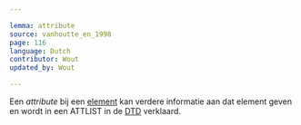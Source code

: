 ```yaml
---

lemma: attribute
source: vanhoutte_en_1998
page: 116
language: Dutch
contributor: Wout
updated_by: Wout

---
```


Een _attribute_ bij een [element](element.html) kan verdere informatie aan dat element geven en wordt in een ATTLIST in de [DTD](DTD.html) verklaard.

